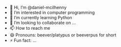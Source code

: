 - 👋 Hi, I’m @daniel-mcilhenny
- 👀 I’m interested in computer programming
- 🌱 I’m currently learning Python
- 💞️ I’m looking to collaborate on ...
- 📫 How to reach me 
- 😄 Pronouns: beever/platypus or beeverpus for short
- ⚡ Fun fact: ...

<!---
daniel-mcilhenny/daniel-mcilhenny is a ✨ special ✨ repository because its `README.md` (this file) appears on your GitHub profile.
You can click the Preview link to take a look at your changes.
--->
